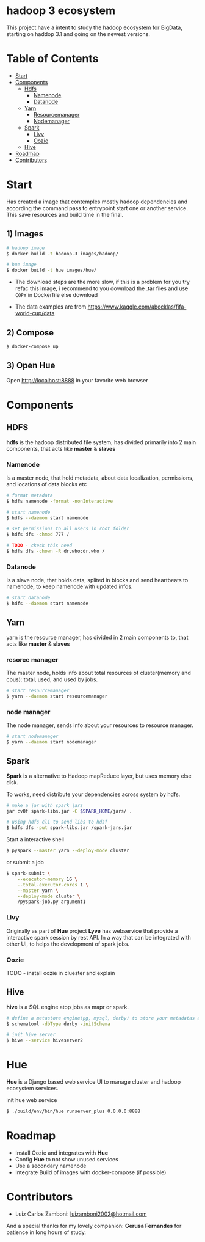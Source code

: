 hadoop 3 ecosystem
===
This project have a intent to study the hadoop ecosystem for BigData,
starting on haddop 3.1 and going on the newest versions.


# Table of Contents
* [Start](#start)
* [Components](#components)
  - [Hdfs](#hdfs)
    * [Namenode](#namenode)
    * [Datanode](#datanode)
  - [Yarn](#yarn)
    * [Resourcemanager](#resource-manager)
    * [Nodemanager](#node-manager)
  - [Spark](#spark)
    * [Livy](#livy)
    * [Oozie](#oozie)
  - [Hive](#hive)
* [Roadmap](#roadmap)
* [Contributors](#contributors)


# Start
Has created a image that contemples mostly hadoop dependencies and 
according the command pass to entrypoint start one or another service.
This save resources and build time in the final.


## 1) Images

```bash
# hadoop image
$ docker build -t hadoop-3 images/hadoop/

# hue image
$ docker build -t hue images/hue/
```

 - The download steps are the more slow, if this is a problem for you try refac this image, i recommend to you download the .tar files and use `COPY` in Dockerfile else download


 - The data examples are from https://www.kaggle.com/abecklas/fifa-world-cup/data


## 2) Compose
```bash
$ docker-compose up
```

## 3) Open Hue
Open [http://localhost:8888](http://localhost:8888)
in your favorite web browser

# Components

## HDFS
**hdfs** is the hadoop distributed file system, has divided primarily into 2 main components, that acts like **master** & **slaves**

### Namenode
Is a master node, that hold metadata, about data localization, permissions, and locations of data blocks etc

```bash
# format metadata 
$ hdfs namenode -format -nonInteractive

# start namenode
$ hdfs --daemon start namenode

# set permissions to all users in root folder
$ hdfs dfs -chmod 777 /

# TODO - ckeck this need
$ hdfs dfs -chown -R dr.who:dr.who /
```

### Datanode
Is a slave node, that holds data, splited in blocks and send heartbeats to namenode, to keep namenode with updated infos.

```bash
# start datanode
$ hdfs --daemon start namenode
```

## Yarn
yarn is the resource manager, has divided in 2 main components to, that acts like **master** & **slaves**

### resorce manager
The master node, holds info about total resources of cluster(memory and cpus): total, used, and used by jobs.

```bash
# start resourcemanager
$ yarn --daemon start resourcemanager
```

### node manager
The node manager, sends info about your resources to resource manager.

```bash
# start nodemanager
$ yarn --daemon start nodemanager
```

## Spark
**Spark** is a alternative to Hadoop mapReduce layer, but uses memory else disk.


To works, need distribute your dependencies across system by hdfs.

```bash
# make a jar with spark jars
jar cv0f spark-libs.jar -C $SPARK_HOME/jars/ .

# using hdfs cli to send libs to hdsf
$ hdfs dfs -put spark-libs.jar /spark-jars.jar
```

Start a interactive shell
```bash
$ pyspark --master yarn --deploy-mode cluster
```

or submit a job
```bash
$ spark-submit \
    --executor-memory 1G \
    --total-executor-cores 1 \
    --master yarn \
    --deploy-mode cluster \
    /pyspark-job.py argument1
```

### Livy
Originally as part of **Hue** project **Lyve**
has webservice that provide a interactive spark session by rest API.
In a way that can be integrated with other UI, to helps the development of spark jobs.

### Oozie
TODO - install oozie in cluester and explain

## Hive
**hive** is a SQL engine atop jobs as mapr or spark.
```bash
# define a metastore engine(pg, mysql, derby) to store your metadatas and init it (derby in this case)
$ schematool -dbType derby -initSchema

# init hive server
$ hive --service hiveserver2
```


# Hue
**Hue** is a Django based web service UI to manage cluster and hadoop ecosystem services.

init hue web service
```bash
$ ./build/env/bin/hue runserver_plus 0.0.0.0:8888
```

# Roadmap

* Install Oozie and integrates with **Hue**
* Config **Hue** to not show unused services
* Use a secondary namenode
* Integrate Build of images with docker-compose (if possible)

# Contributors
- Luiz Carlos Zamboni: luizamboni2002@hotmail.com

And a special thanks for my lovely companion: **Gerusa Fernandes** for patience in long hours of study.